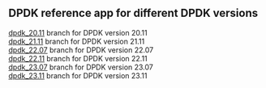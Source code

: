 ## DPDK reference app for different DPDK versions

[dpdk_20.11](https://github.com/intel/iotg-dpdk-ref-app/tree/dpdk_20.11) branch for DPDK version 20.11  
[dpdk_21.11](https://github.com/intel/iotg-dpdk-ref-app/tree/dpdk_21.11) branch for DPDK version 21.11  
[dpdk_22.07](https://github.com/intel/iotg-dpdk-ref-app/tree/dpdk_22.07) branch for DPDK version 22.07  
[dpdk_22.11](https://github.com/intel/iotg-dpdk-ref-app/tree/dpdk_22.11) branch for DPDK version 22.11  
[dpdk_23.07](https://github.com/intel/iotg-dpdk-ref-app/tree/dpdk_23.07) branch for DPDK version 23.07  
[dpdk_23.11](https://github.com/intel/iotg-dpdk-ref-app/tree/dpdk_23.11) branch for DPDK version 23.11  

